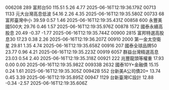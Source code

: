 006208	289	富邦台50	115.51	5.26	4.77	2025-06-16T12:19:36.179Z
00713	1133	元大台灣高息低波	54.16	2.26	4.35	2025-06-16T12:19:35.580Z
00733	68	富邦臺灣中小	39.59	0.57	1.46	2025-06-16T12:19:35.431Z
00858	600	永豐美國500大	29.76	0.46	1.57	2025-06-16T12:19:35.976Z
00878	1572	國泰永續高股息	20.49	-0.37	-1.77	2025-06-16T12:19:35.744Z
00900	2815	富邦特選高股息30	17.23	0.38	2.26	2025-06-16T12:19:36.207Z
00910	2000	第一金太空衛星	29.81	1.35	4.74	2025-06-16T12:19:35.658Z
00916	207	國泰全球品牌50	23.77	0.96	4.21	2025-06-16T12:19:35.223Z
00919	6057	群益台灣精選高息	23.03	0.54	2.40	2025-06-16T12:19:35.318Z
00921	222	兆豐龍頭等權重	17.93	0.00	0.00	2025-06-16T12:19:35.982Z
00933B	2632	國泰10Y+金融債	15.15	0.24	1.61	2025-06-16T12:19:35.305Z
00942B	552	台新美A公司債20+	13.74	0.45	3.39	2025-06-16T12:19:35.895Z
00947	1129	台新臺灣IC設計	12.88	-0.34	-2.57	2025-06-16T12:19:35.606Z